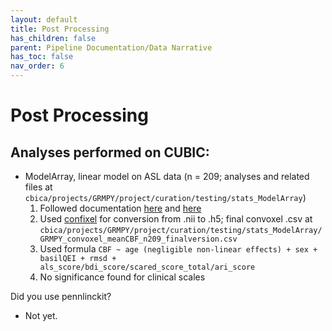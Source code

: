 ```yaml
---
layout: default
title: Post Processing
has_children: false
parent: Pipeline Documentation/Data Narrative
has_toc: false
nav_order: 6
---
```


# Post Processing

## Analyses performed on CUBIC:
- ModelArray, linear model on ASL data (n = 209; analyses and related files at `cbica/projects/GRMPY/project/curation/testing/stats_ModelArray`)
   1.  Followed documentation [here](https://github.com/PennLINC/ModelArray_tests/blob/main/demo_volume_data/pncNback_readme.md) and [here](https://pennlinc.github.io/ModelArray/articles/ModelArray_basics.html) 
   2. Used [confixel](https://github.com/PennLINC/ConFixel) for conversion from .nii to .h5;  final convoxel .csv at `cbica/projects/GRMPY/project/curation/testing/stats_ModelArray/GRMPY_convoxel_meanCBF_n209_finalversion.csv`
   3. Used formula `CBF ~ age (negligible non-linear effects) + sex + basilQEI + rmsd + als_score/bdi_score/scared_score_total/ari_score` 
   4.  No significance found for clinical scales


Did you use pennlinckit? 
   *  Not yet.
